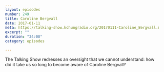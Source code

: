 ```yaml
---
layout: episodes
number: 249
title: Caroline Bergvall
date: 2017-01-11
meta: https://talking-show.kchungradio.org/20170111-Caroline_Bergvall.mp3
excerpt: ""
duration: "34:08"
category: episodes

---
```


The Talking Show redresses an oversight that we cannot understand: how did it take us so long to become aware of Caroline Bergvall?
